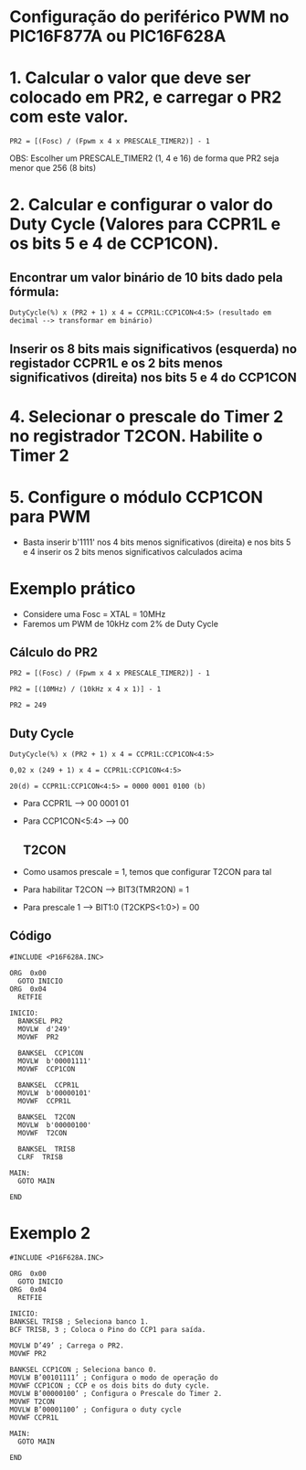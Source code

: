 # Configuração do periférico PWM no PIC16F877A ou PIC16F628A

# 1. Calcular o valor que deve ser colocado em PR2, e carregar o PR2 com este valor.

```
PR2 = [(Fosc) / (Fpwm x 4 x PRESCALE_TIMER2)] - 1 
```
OBS: Escolher um PRESCALE_TIMER2 (1, 4 e 16) de forma que PR2 seja menor que 256 (8 bits) 

# 2. Calcular e configurar o valor do Duty Cycle (Valores para CCPR1L e os bits 5 e 4 de CCP1CON). 

## Encontrar um valor binário de 10 bits dado pela fórmula:
```
DutyCycle(%) x (PR2 + 1) x 4 = CCPR1L:CCP1CON<4:5> (resultado em decimal --> transformar em binário)
```
## Inserir os 8 bits mais significativos (esquerda) no registador CCPR1L e os 2 bits menos significativos (direita) nos bits 5 e 4 do CCP1CON

# 4. Selecionar o prescale do Timer 2 no registrador T2CON. Habilite o Timer 2

# 5. Configure o módulo CCP1CON para PWM
- Basta inserir b'1111' nos 4 bits menos significativos (direita) e nos bits 5 e 4 inserir os 2 bits menos significativos calculados acima

# Exemplo prático
- Considere uma Fosc = XTAL = 10MHz
- Faremos um PWM de 10kHz com 2% de Duty Cycle

## Cálculo do PR2

```
PR2 = [(Fosc) / (Fpwm x 4 x PRESCALE_TIMER2)] - 1

PR2 = [(10MHz) / (10kHz x 4 x 1)] - 1

PR2 = 249
```

## Duty Cycle

```
DutyCycle(%) x (PR2 + 1) x 4 = CCPR1L:CCP1CON<4:5>

0,02 x (249 + 1) x 4 = CCPR1L:CCP1CON<4:5>

20(d) = CCPR1L:CCP1CON<4:5> = 0000 0001 0100 (b)
```

- Para CCPR1L --> 00 0001 01
- Para CCP1CON<5:4> --> 00

  ## T2CON
 - Como usamos prescale = 1, temos que configurar  T2CON para tal
 - Para habilitar T2CON --> BIT3(TMR2ON) = 1
 - Para prescale 1 --> BIT1:0 (T2CKPS<1:0>)	= 00

## Código

```assembly
#INCLUDE <P16F628A.INC>

ORG  0x00
  GOTO INICIO
ORG  0x04
  RETFIE

INICIO:
  BANKSEL PR2
  MOVLW  d'249'
  MOVWF  PR2

  BANKSEL  CCP1CON
  MOVLW  b'00001111'
  MOVWF  CCP1CON

  BANKSEL  CCPR1L
  MOVLW  b'00000101'
  MOVWF  CCPR1L

  BANKSEL  T2CON
  MOVLW  b'00000100'
  MOVWF  T2CON

  BANKSEL  TRISB
  CLRF  TRISB

MAIN:
  GOTO MAIN

END

```

# Exemplo 2

```assembly
#INCLUDE <P16F628A.INC>

ORG  0x00
  GOTO INICIO
ORG  0x04
  RETFIE

INICIO:
BANKSEL TRISB ; Seleciona banco 1.
BCF TRISB, 3 ; Coloca o Pino do CCP1 para saída.

MOVLW D’49’ ; Carrega o PR2.
MOVWF PR2

BANKSEL CCP1CON ; Seleciona banco 0.
MOVLW B’00101111’ ; Configura o modo de operação do
MOVWF CCP1CON ; CCP e os dois bits do duty cycle.
MOVLW B’00000100’ ; Configura o Prescale do Timer 2.
MOVWF T2CON
MOVLW B’00001100’ ; Configura o duty cycle
MOVWF CCPR1L

MAIN:
  GOTO MAIN

END

```
